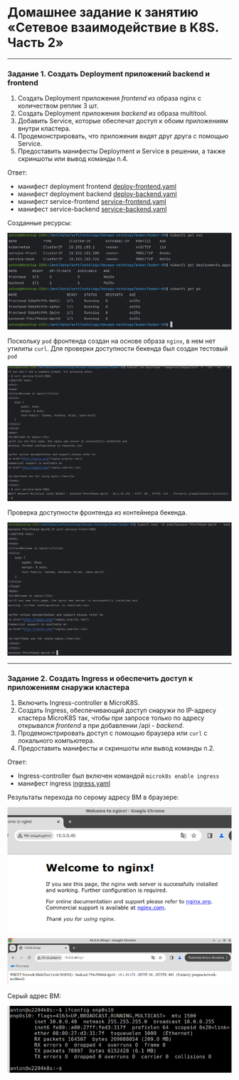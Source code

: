 # Домашнее задание к занятию «Сетевое взаимодействие в K8S. Часть 2»

------

### Задание 1. Создать Deployment приложений backend и frontend

1. Создать Deployment приложения _frontend_ из образа nginx с количеством реплик 3 шт.
2. Создать Deployment приложения _backend_ из образа multitool. 
3. Добавить Service, которые обеспечат доступ к обоим приложениям внутри кластера. 
4. Продемонстрировать, что приложения видят друг друга с помощью Service.
5. Предоставить манифесты Deployment и Service в решении, а также скриншоты или вывод команды п.4.

Ответ:
- манифест deployment frontend
[deploy-frontend.yaml](https://github.com/antonmayko/devops-netology/blob/kuber-05/kuber/kuber-05/deploy-frontend.yaml)
- манифест deployment backend
[deploy-backend.yaml](https://github.com/antonmayko/devops-netology/blob/kuber-05/kuber/kuber-05/deploy-backend.yaml)
- манифест service-frontend
[service-frontend.yaml](https://github.com/antonmayko/devops-netology/blob/kuber-05/kuber/kuber-05/service-frontend.yaml)
- манифест service-backend
[service-backend.yaml](https://github.com/antonmayko/devops-netology/blob/kuber-05/kuber/kuber-05/service-backend.yaml)

Созданные ресурсы:

![kuber](https://github.com/antonmayko/devops-netology/blob/kuber-05/kuber/kuber-05/assets/create-resources.png)

Поскольку `pod` фронтенда создан на основе образа `nginx`, в нем нет утилиты `curl`.
Для проверки доступности бекенда был создан тестовый `pod`  

![kuber](https://github.com/antonmayko/devops-netology/blob/kuber-05/kuber/kuber-05/assets/test-pod.png)

Проверка доступности фронтенда из контейнера бекенда.

![kuber](https://github.com/antonmayko/devops-netology/blob/kuber-05/kuber/kuber-05/assets/test-front.png)

------

### Задание 2. Создать Ingress и обеспечить доступ к приложениям снаружи кластера

1. Включить Ingress-controller в MicroK8S.
2. Создать Ingress, обеспечивающий доступ снаружи по IP-адресу кластера MicroK8S так, чтобы при запросе только по адресу открывался _frontend_ а при добавлении /api - _backend_.
3. Продемонстрировать доступ с помощью браузера или `curl` с локального компьютера.
4. Предоставить манифесты и скриншоты или вывод команды п.2.

Ответ:
- Ingress-controller был включен командой `microk8s enable ingress`
- манифест ingress
[ingress.yaml](https://github.com/antonmayko/devops-netology/blob/kuber-05/kuber/kuber-05/ingress.yaml)

Результаты перехода по серому адресу ВМ в браузере:

![kuber](https://github.com/antonmayko/devops-netology/blob/kuber-05/kuber/kuber-05/assets/slash.png)

![kuber](https://github.com/antonmayko/devops-netology/blob/kuber-05/kuber/kuber-05/assets/slash-api.png)

Серый адрес ВМ:

![kuber](https://github.com/antonmayko/devops-netology/blob/kuber-05/kuber/kuber-05/assets/ip.png)

